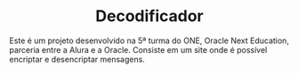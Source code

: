 <h1 align = "center"> Decodificador </h1>

Este é um projeto desenvolvido na 5ª turma do ONE, Oracle Next Education, parceria entre a Alura e a Oracle. Consiste em um site onde é possível encriptar e desencriptar mensagens.
